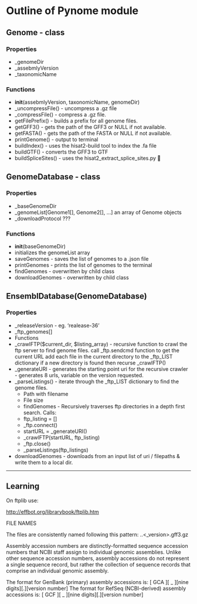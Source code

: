 # Outline of Pynome module

## Genome - class

### Properties

- _genomeDir
- _assebmlyVersion
- _taxonomicName

### Functions

- __init__(assebmlyVersion, taxonomicName, genomeDir)
- _uncompressFile() - uncompress a .gz file
- _compressFile() - compress a .gz file.
- getFilePrefix() - builds a prefix for all genome files.
- getGFF3() - gets the path of the GFF3 or NULL if not available.
- getFASTA() - gets the path of the FASTA or NULL if not available.
- printGenome() - output to terminal
- buildIndex() - uses the hisat2-build tool to index the .fa file
- buildGTF() - converts the GFF3 to GTF
- buildSpliceSites() - uses the hisat2_extract_splice_sites.py

## GenomeDatabase - class

### Properties

- _baseGenomeDir
- _genomeList[Genome1[], Genome2[], ...] an array of Genome objects
- _downloadProtocol ???

### Functions

- __init__(baseGenomeDir)
- initializes the genomeList array
- saveGenomes - saves the list of genomes to a .json file
- printGenomes - prints the list of genomes to the terminal
- findGenomes - overwritten by child class
- downloadGenomes - overwritten by child class

## EnsemblDatabase(GenomeDatabase)

### Properties

- _releaseVersion - eg. ‘realease-36’
- _ftp_genomes[]
- Functions
- _crawlFTP($current_dir, $listing_array) - recursive function to crawl the ftp server to find genome files.
  call _ftp.sendcmd function to get the current URL
  add each file in the current directory to the _ftp_LIST dictionary
  if a new directory is found then recurse _crawlFTP()
- _generateURI - generates the starting point uri for the recursive crawler - generates 8 urls, variable on the version requested.
- _parseListings() - iterate through the _ftp_LIST dictionary to find the genome files.
    - Path with filename
    - File size
    - findGenomes - Recursively traverses ftp directories in a depth first search. Calls:
    - ftp_listing = []
    - _ftp.connect()
    - startURL = _generateURI()
    - _crawlFTP(startURL, ftp_listing)
    - _ftp.close()
    - _parseListings(ftp_listings)
- downloadGenomes - downloads from an input list of uri / filepaths & write them to a local dir.


---

Learning
--------

On ftplib use:

http://effbot.org/librarybook/ftplib.htm

FILE NAMES

The files are consistently named following this pattern:
   <species>.<assembly>.<_version>.gff3.gz
   
   
Assembly accession numbers are distinctly-formatted sequence accession numbers that NCBI staff assign to individual genomic assemblies. Unlike other sequence accession numbers, assembly accessions do not represent a single sequence record, but rather the collection of sequence records that comprise an individual genomic assembly.

The format for GenBank (primary) assembly accessions is: [ GCA ][ _ ][nine digits][.][version number]
The format for RefSeq (NCBI-derived) assembly accessions is: [ GCF ][ _ ][nine digits][.][version number]